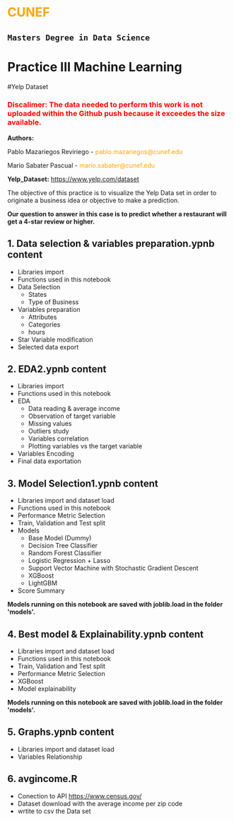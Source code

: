 # <font color='orange'>CUNEF</font>
## `Masters Degree in Data Science`
# Practice III Machine Learning
#Yelp Dataset
### <font color='red'> Discalimer: The data needed to perform this work is not uploaded within the Github push because it exceedes the size available. </font>
**Authors:**
<p style="text-align:left">Pablo Mazariegos Reviriego - <font color='orange'>pablo.mazariegos@cunef.edu </font>
    
<p style="text-align:left">Mario Sabater Pascual - <font color='orange'>mario.sabater@cunef.edu </font>

**Yelp_Dataset:**
https://www.yelp.com/dataset

The objective of this practice is to visualize the Yelp Data set in order to originate a business idea or objective to make a prediction.

**Our question to answer in this case is to predict whether a restaurant will get a 4-star review or higher.**

## 1. Data selection & variables preparation.ypnb content

 - Libraries import
 - Functions used in this notebook 
 - Data Selection 
     - States
     - Type of Business
 - Variables preparation 
     - Attributes 
     - Categories   
     - hours
 - Star Variable modification 
 - Selected data export

## 2. EDA2.ypnb content

 - Libraries import
 - Functions used in this notebook 
 - EDA
      - Data reading & average income
      - Observation of target variable
      - Missing values
      - Outliers study
      - Variables correlation
      - Plotting variables vs the target variable
 - Variables Encoding
 - Final data exportation

## 3. Model Selection1.ypnb content

 - Libraries import and dataset load
 - Functions used in this notebook
 - Performance Metric Selection 
 - Train, Validation and Test split 
 - Models 
     - Base Model (Dummy) 
     - Decision Tree Classifier
     - Random Forest Classifier
     - Logistic Regression + Lasso
     - Support Vector Machine with Stochastic Gradient Descent
     - XGBoost
     - LightGBM 
 - Score Summary

**Models running on this notebook are saved with joblib.load in the folder 'models'.**

## 4. Best model & Explainability.ypnb content

 - Libraries import and dataset load
 - Functions used in this notebook
 - Train, Validation and Test split 
 - Performance Metric Selection
 - XGBoost
 - Model explainability

**Models running on this notebook are saved with joblib.load in the folder 'models'.**

## 5. Graphs.ypnb content

 - Libraries import and dataset load
 - Variables Relationship

## 6. avgincome.R

- Conection to API https://www.census.gov/
- Dataset download with the average income per zip code
- wrtite to csv the Data set
